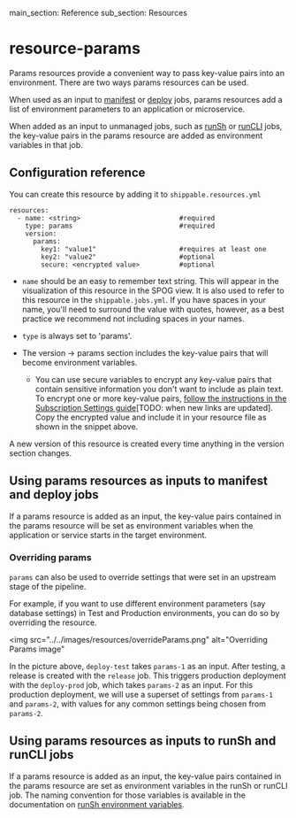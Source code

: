 main_section: Reference
sub_section: Resources

# resource-params
Params resources provide a convenient way to pass key-value pairs into an environment. There are two ways params resources can be used.

When used as an input to [manifest](job-manifest/) or [deploy](job-deploy/) jobs, params resources add a list of environment parameters to an application or microservice.

When added as an input to unmanaged jobs, such as [runSh](job-runsh/) or [runCLI](job-runcli/) jobs, the key-value pairs in the params resource are added as environment variables in that job.

## Configuration reference
You can create this resource by adding it to `shippable.resources.yml`
```
resources:
  - name: <string>                         #required
    type: params                           #required
    version:
      params:
        key1: "value1"                     #requires at least one
        key2: "value2"                     #optional
        secure: <encrypted value>          #optional
```

* `name` should be an easy to remember text string. This will appear in the visualization of this resource in the SPOG view. It is also used to refer to this resource in the `shippable.jobs.yml`. If you have spaces in your name, you'll need to surround the value with quotes, however, as a best practice we recommend not including spaces in your names.

* `type` is always set to 'params'.

* The version -> params section includes the key-value pairs that will become environment variables.
	* You can use secure variables to encrypt any key-value pairs that contain sensitive information you don't want to include as plain text. To encrypt one or more key-value pairs, [follow the instructions in the Subscription Settings guide]()[TODO: when new links are updated]. Copy the encrypted value and include it in your resource file as shown in the snippet above.

A new version of this resource is created every time anything in the version section changes.


## Using params resources as inputs to manifest and deploy jobs
If a params resource is added as an input, the key-value pairs contained in the params resource will be set as environment variables when the application or service starts in the target environment.

### Overriding params
`params` can also be used to override settings that were set in an upstream stage of the pipeline.

For example, if you want to use different environment parameters (say database settings) in Test and Production environments, you can do so by overriding the resource.

<img src="../../images/resources/overrideParams.png" alt="Overriding Params image" 

In the picture above, `deploy-test` takes `params-1` as an input. After testing, a release is created with the `release` job. This triggers production deployment with the `deploy-prod` job, which takes `params-2` as an input. For this production deployment, we will use a superset of settings from `params-1` and `params-2`, with values for any common settings being chosen from `params-2`.

## Using params resources as inputs to runSh and runCLI jobs
If a params resource is added as an input, the key-value pairs contained in the params resource are set as environment variables in the runSh or runCLI job. The naming convention for those variables is available in the documentation on [runSh environment variables](../jobs/runSh/#resource-variables).
